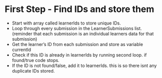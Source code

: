 # First Step - Find IDs and store them

- Start with array called learnerIds to store unique IDs.
- Loop through every submission in the LearnerSubmissions list. (reminder that each submission is an individual learners data for that submission)
- Get the learner’s ID from each submission and store as variable currentId
- Check if this ID is already in learnerIds by running second loop. if found/true code stops.
- If the ID is not found/false, add it to learnerIds. this is so there isnt any duplicate IDs stored.




